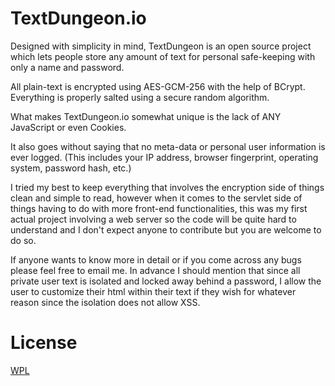 # TextDungeon.io


Designed with simplicity in mind, TextDungeon is an open source project 
which lets people store any amount of text for personal safe-keeping 
with only a name and password.
   
All plain-text is encrypted using AES-GCM-256 with the help of BCrypt. Everything is properly salted using a secure random algorithm. 
   
What makes TextDungeon.io somewhat unique is the lack of ANY JavaScript or even Cookies.

It also goes without saying that no meta-data or personal user information is ever logged.
(This includes your IP address, browser fingerprint, operating system, password hash, etc.)

I tried my best to keep everything that involves the encryption side of things clean and simple to read, however when it comes to the servlet side of things having to do with more front-end functionalities, this was my first actual project involving a web server so the code will be quite hard to understand and I don't expect anyone to contribute but you are welcome to do so.

If anyone wants to know more in detail or if you come across any bugs please feel free to email me. In advance I should mention that since all private user text is isolated and locked away behind a password, I allow the user to customize their html within their text if they wish for whatever reason since the isolation does not allow XSS.

# License
[WPL](https://github.com/PlanetRenox/TextDungeon.io/blob/master/LICENSE)
   
